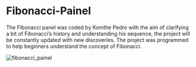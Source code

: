 # Fibonacci-Painel
The Fibonacci panel was coded by Komthe Pedro with the aim of clarifying a bit of Fibonacci’s history and understanding his sequence, the project will be constantly updated with new discoveries. The project was programmed to help beginners understand the concept of Fibonacci.


![fibonacci_painel](https://github.com/Komthie/Fibonacci-Painel/assets/95933637/bcb2bf0f-70b1-458e-bf36-f5fa7fc9a8c3)
